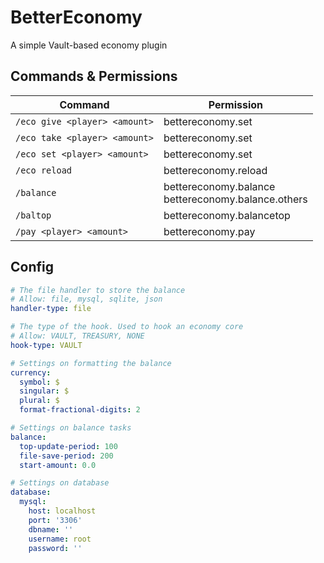 # BetterEconomy
A simple Vault-based economy plugin

## Commands & Permissions
| Command | Permission |
| --- | --- |
| `/eco give <player> <amount>` | bettereconomy.set |
| `/eco take <player> <amount>` | bettereconomy.set |
| `/eco set <player> <amount>` | bettereconomy.set |
| `/eco reload` | bettereconomy.reload |
| `/balance` | bettereconomy.balance<br>bettereconomy.balance.others |
| `/baltop`| bettereconomy.balancetop |
| `/pay <player> <amount>` | bettereconomy.pay |

## Config
```yaml
# The file handler to store the balance
# Allow: file, mysql, sqlite, json
handler-type: file

# The type of the hook. Used to hook an economy core
# Allow: VAULT, TREASURY, NONE
hook-type: VAULT

# Settings on formatting the balance
currency:
  symbol: $
  singular: $
  plural: $
  format-fractional-digits: 2

# Settings on balance tasks
balance:
  top-update-period: 100
  file-save-period: 200
  start-amount: 0.0

# Settings on database
database:
  mysql:
    host: localhost
    port: '3306'
    dbname: ''
    username: root
    password: ''
```
